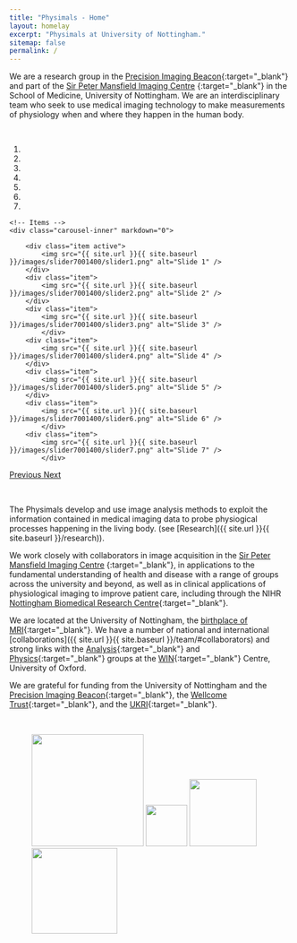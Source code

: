 ```yaml
---
title: "Physimals - Home"
layout: homelay
excerpt: "Physimals at University of Nottingham."
sitemap: false
permalink: /
---
```


We are a research group in the
[Precision Imaging Beacon](https://www.nottingham.ac.uk/research/beacons-of-excellence/precision-imaging/precision-imaging.aspx){:target="_blank"}
and part of the [Sir Peter Mansfield Imaging Centre](https://www.nottingham.ac.uk/research/groups/spmic/index.aspx) {:target="_blank"} in the
School of Medicine, University of Nottingham. We are an
interdisciplinary team who seek to use medical imaging technology to
make measurements of physiology when and where they happen in the
human body. 

<p> &nbsp; </p>

<div markdown="0" id="carousel" class="carousel slide" data-ride="carousel" data-interval="5000" data-pause="hover" >
    <!-- Menu -->
    <ol class="carousel-indicators">
        <li data-target="#carousel" data-slide-to="0" class="active"></li>
        <li data-target="#carousel" data-slide-to="1"></li>
        <li data-target="#carousel" data-slide-to="2"></li>
        <li data-target="#carousel" data-slide-to="3"></li>
        <li data-target="#carousel" data-slide-to="4"></li>
        <li data-target="#carousel" data-slide-to="5"></li>
        <li data-target="#carousel" data-slide-to="6"></li>
    </ol>

    <!-- Items -->
    <div class="carousel-inner" markdown="0">

        <div class="item active">
            <img src="{{ site.url }}{{ site.baseurl }}/images/slider7001400/slider1.png" alt="Slide 1" />
        </div>
        <div class="item">
            <img src="{{ site.url }}{{ site.baseurl }}/images/slider7001400/slider2.png" alt="Slide 2" />
        </div>
        <div class="item">
            <img src="{{ site.url }}{{ site.baseurl }}/images/slider7001400/slider3.png" alt="Slide 3" />
			</div>
		<div class="item">
            <img src="{{ site.url }}{{ site.baseurl }}/images/slider7001400/slider4.png" alt="Slide 4" />
        </div>
        <div class="item">
            <img src="{{ site.url }}{{ site.baseurl }}/images/slider7001400/slider5.png" alt="Slide 5" />
        </div>
        <div class="item">
            <img src="{{ site.url }}{{ site.baseurl }}/images/slider7001400/slider6.png" alt="Slide 6" />
			</div>
        <div class="item">
            <img src="{{ site.url }}{{ site.baseurl }}/images/slider7001400/slider7.png" alt="Slide 7" />
			</div>
</div>
  <a class="left carousel-control" href="#carousel" role="button" data-slide="prev">
    <span class="glyphicon glyphicon-chevron-left" aria-hidden="true"></span>
    <span class="sr-only">Previous</span>
  </a>
  <a class="right carousel-control" href="#carousel" role="button" data-slide="next">
    <span class="glyphicon glyphicon-chevron-right" aria-hidden="true"></span>
    <span class="sr-only">Next</span>
  </a>
</div>

<p> &nbsp; </p>

The Physimals develop and
use image analysis methods to exploit the information contained
in medical imaging data to probe physiogical processes happening in
the living body. (see [Research]({{ site.url }}{{ site.baseurl }}/research)).

We work closely with collaborators in
image acquisition in the [Sir Peter Mansfield Imaging Centre](https://www.nottingham.ac.uk/research/groups/spmic/index.aspx) {:target="_blank"}, in applications to the fundamental understanding
of health and disease with a range of groups across the university and
beyond, as well as in clinical applications of
physiological imaging to improve patient care, including through the
NIHR [Nottingham Biomedical Research Centre](https://nottinghambrc.nihr.ac.uk){:target="_blank"}. 

We are located at the University of Nottingham, the [birthplace of MRI](https://en.wikipedia.org/wiki/Peter_Mansfield){:target="_blank"}. We
have a number of national and international [collaborations]({{ site.url }}{{ site.baseurl }}/team/#collaborators)  and
strong links with the
[Analysis](https://www.win.ox.ac.uk/research/analysis-research){:target="_blank"}
and [Physics](https://www.win.ox.ac.uk/research/physics-research){:target="_blank"} groups at the [WIN](https://www.win.ox.ac.uk){:target="_blank"} Centre, University of
Oxford.

We are grateful for funding from the University of Nottingham and the
[Precision Imaging Beacon](https://www.nottingham.ac.uk/research/beacons-of-excellence/precision-imaging/precision-imaging.aspx){:target="_blank"},
the [Wellcome Trust](https://wellcome.ac.uk){:target="_blank"}, and the [UKRI](https://www.ukri.org){:target="_blank"}.

<p> &nbsp; </p>

<div markdown="1" class="center">
<figure class="fourth">
  <img src="{{ site.url }}{{ site.baseurl }}/images/logopic/Logo_SPMIC.jpg" style="width: 200px">
  <img src="{{ site.url }}{{ site.baseurl }}/images/logopic/Logo_WT.jpg" style="width: 74px">
  <img src="{{ site.url }}{{ site.baseurl }}/images/logopic/Logo_EPSRC.jpg" style="width: 120px">
  <img src="{{ site.url }}{{ site.baseurl }}/images/logopic/Logo_MRC.jpg" style="width: 153px">
 </figure>
</div>

<p> &nbsp; </p>
